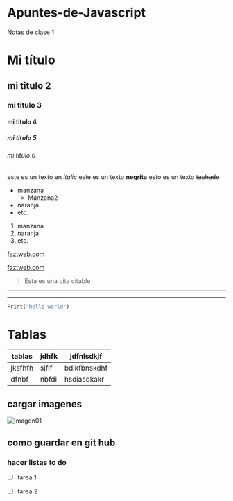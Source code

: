 # Apuntes-de-Javascript
Notas de clase 1
# Mi título
## mi titulo 2
### mi titulo 3
#### mi titulo 4
##### mi titulo 5
###### mi titulo 6

este es un texto en *italic*
este es un texto **negrita**
esto es un texto ~~tachado~~

* manzana
  * Manzana2
* naranja
* etc.

1. manzana
2. naranja
3. etc.

[faztweb.com](https://www.faztweb.com)

[faztweb.com](https://www.faztweb.com "custom title")

> Esta es una cita citable
---
___

```python
Print("hello world")
```

# Tablas

| tablas      | jdhfk | jdfnlsdkjf   |
|-------------|-------|--------------|
|jksfhfh      |sjflf  | bdikfbnskdhf |
| dfnbf       | nbfdi | hsdiasdkakr  |

## cargar imagenes

![imagen01](imagen01.jpg "pretty doll")


## como guardar en git hub

### hacer listas to do
* [ ] tarea 1
* [ ] tarea 2

